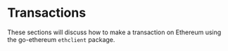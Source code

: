 # Transactions

These sections will discuss how to make a transaction on Ethereum using the go-ethereum `ethclient` package.
